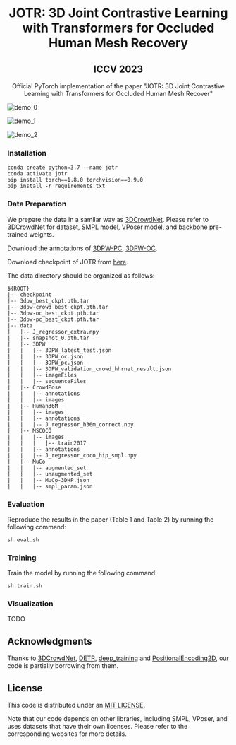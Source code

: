 <p align="center">

  <h1 align="center">JOTR: 3D Joint Contrastive Learning with Transformers for Occluded Human Mesh Recovery 
    
  </h1>
  <h2 align="center">ICCV 2023</h2>
 <div align="center">Official PyTorch implementation of the paper "JOTR: 3D Joint Contrastive Learning with Transformers for Occluded Human Mesh Recover" </div>
 <div align="center">
  </div>
</p>
<p float="center">
  <div align="center">
  </div>
</p>

![demo_0](demo/demo_0.gif)

![demo_1](demo/demo_1.gif)

![demo_2](demo/demo_2.gif)

<!-- ### Code is coming soon -->



### Installation
```
conda create python=3.7 --name jotr
conda activate jotr
pip install torch==1.8.0 torchvision==0.9.0
pip install -r requirements.txt
```

### Data Preparation

We prepare the data in a samilar way as [3DCrowdNet](https://github.com/hongsukchoi/3DCrowdNet_RELEASE/blob/main/assets/directory.md). Please refer to [3DCrowdNet](https://github.com/hongsukchoi/3DCrowdNet_RELEASE/blob/main/assets/directory.md) for dataset, SMPL model, VPoser model, and backbone pre-trained weights.

Download the annotations of [3DPW-PC](https://drive.google.com/file/d/1xzZvUj1lR1ECbzUI4JOooC_r2LF6Qs5m/view?usp=sharing), [3DPW-OC](https://drive.google.com/file/d/1IPE8Yw7ysd97Uv6Uw24el1yRs2r_HtCR/view?usp=sharing).

Download checkpoint of JOTR from [here](https://drive.google.com/drive/folders/1kJe34jWKlQh14M4reptgdnXVg8Egle19?usp=sharing).

The data directory should be organized as follows:

```  
${ROOT}  
|-- checkpoint
|-- 3dpw_best_ckpt.pth.tar
|-- 3dpw-crowd_best_ckpt.pth.tar
|-- 3dpw-oc_best_ckpt.pth.tar
|-- 3dpw-pc_best_ckpt.pth.tar
|-- data 
|   |-- J_regressor_extra.npy 
|   |-- snapshot_0.pth.tar
|   |-- 3DPW
|   |   |-- 3DPW_latest_test.json
|   |   |-- 3DPW_oc.json
|   |   |-- 3DPW_pc.json
|   |   |-- 3DPW_validation_crowd_hhrnet_result.json
|   |   |-- imageFiles
|   |   |-- sequenceFiles
|   |-- CrowdPose
|   |   |-- annotations
|   |   |-- images
|   |-- Human36M  
|   |   |-- images  
|   |   |-- annotations   
|   |   |-- J_regressor_h36m_correct.npy
|   |-- MSCOCO  
|   |   |-- images  
|   |   |   |-- train2017  
|   |   |-- annotations  
|   |   |-- J_regressor_coco_hip_smpl.npy
|   |-- MuCo  
|   |   |-- augmented_set  
|   |   |-- unaugmented_set  
|   |   |-- MuCo-3DHP.json
|   |   |-- smpl_param.json

```  

### Evaluation
Reproduce the results in the paper (Table 1 and Table 2) by running the following command:
```
sh eval.sh
```

### Training
Train the model by running the following command:

```
sh train.sh
```
### Visualization
TODO

<!-- ### Citation
```

``` -->

## Acknowledgments

Thanks to [3DCrowdNet](https://github.com/hongsukchoi/3DCrowdNet_RELEASE), [DETR](https://github.com/facebookresearch/detr), [deep_training](https://github.com/ssbuild/deep_training) and [PositionalEncoding2D](https://github.com/wzlxjtu/PositionalEncoding2Dl), our code is partially borrowing from them.


## License

This code is distributed under an [MIT LICENSE](LICENSE).

Note that our code depends on other libraries, including SMPL, VPoser, and uses datasets that have their own licenses. Please refer to the corresponding websites for more details.

